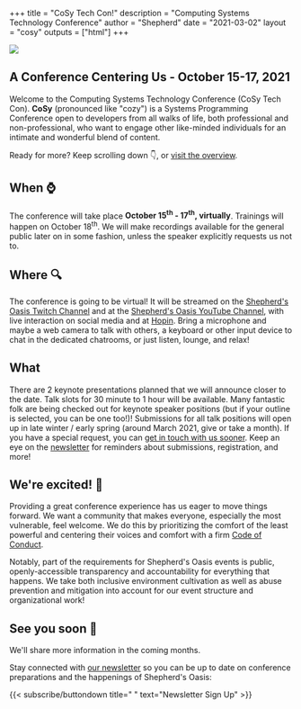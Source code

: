 +++
title = "CoSy Tech Con!"
description = "Computing Systems Technology Conference"
author = "Shepherd"
date = "2021-03-02"
layout = "cosy"
outputs = ["html"]
+++

<img class="logo" src="/img/cosy/cosy-small.png">

<div class="cosy">

<div class="relative-container">

<section id="cosy">
<div class="banner">
<h1>A Conference Centering Us - October 15-17, 2021</h1>
<p>Welcome to the Computing Systems Technology Conference (CoSy Tech Con). <strong>CoSy</strong> (pronounced like "cozy") is a Systems Programming Conference open to developers from all walks of life, both professional and non-professional, who want to engage other like-minded individuals for an intimate and wonderful blend of content.</p>
<p>Ready for more? Keep scrolling down 👇, or <a href="/cosy/overview/">visit the overview</a>.</p>
</div>
</section>

<section id="when">
<div class="banner">
<h1>When ⌚</h1>
<p>The conference will take place <strong>October 15<sup>th</sup> - 17<sup>th</sup>, virtually</strong>. Trainings will happen on October 18<sup>th</sup>. We will make recordings available for the general public later on in some fashion, unless the speaker explicitly requests us not to.</p>
</div>
</section>

<section id="where">
<div class="banner">
<h1>Where 🔍</h1>
<p>The conference is going to be virtual! It will be streamed on the <a href="https://www.twitch.tv/shepherdsoasis">Shepherd's Oasis Twitch Channel</a> and at the <a href="https://www.youtube.com/channel/UCbPn0sw5rIgfT0vlSBvCWlA">Shepherd's Oasis YouTube Channel</a>, with live interaction on social media and at <a href="https://hopin.to">Hopin</a>. Bring a microphone and maybe a web camera to talk with others, a keyboard or other input device to chat in the dedicated chatrooms, or just listen, lounge, and relax!</p>
</div>
</section>

<section id="what">
<div class="banner">
<h1>What </h1>
<p>There are 2 keynote presentations planned that we will announce closer to the date. Talk slots for 30 minute to 1 hour will be available. Many fantastic folk are being checked out for keynote speaker positions (but if your outline is selected, you can be one too!)! Submissions for all talk positions will open up in late winter / early spring (around March 2021, give or take a month). If you have a special request, you can <a href="/contact/basic/">get in touch with us sooner</a>. Keep an eye on the <a href="/newsletter/">newsletter</a> for reminders about submissions, registration, and more!</p>
</div>
</section>

<section id="excited">
<div class="banner">
<h1>We're excited! 🎉</h1>
<p>Providing a great conference experience has us eager to move things forward. We want a community that makes everyone, especially the most vulnerable, feel welcome. We do this by prioritizing the comfort of the least powerful and centering their voices and comfort with a firm <a href="/conduct/">Code of Conduct</a>.</p>
<p>Notably, part of the requirements for Shepherd's Oasis events is public, openly-accessible transparency and accountability for everything that happens. We take both inclusive environment cultivation as well as abuse prevention and mitigation into account for our event structure and organizational work!</p>
</div>
</section>

<section id="final">
<div class="banner">
<h1>See you soon 💙</h1>
<p>We'll share more information in the coming months.</p>
<p>Stay connected with <a href="/newsletter/">our newsletter</a> so you can be up to date on <span>conference preparations</span> and the happenings of Shepherd's Oasis:</p>
{{< subscribe/buttondown title=" " text="Newsletter Sign Up" >}}
</div>
</section>

</div>
</div>
